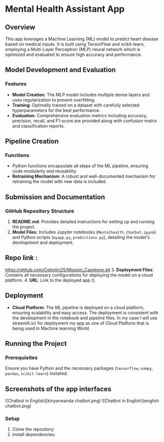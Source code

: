 # Mental Health Assistant App

## Overview
This app leverages a Machine Learning (ML) model to predict heart disease based on medical inputs. It is built using TensorFlow and scikit-learn, employing a Multi-Layer Perceptron (MLP) neural network which is optimized and evaluated to ensure high accuracy and performance.

## Model Development and Evaluation

### Features
- **Model Creation**: The MLP model includes multiple dense layers and uses regularization to prevent overfitting.
- **Training**: Optimally trained on a dataset with carefully selected hyperparameters for the best performance.
- **Evaluation**: Comprehensive evaluation metrics including accuracy, precision, recall, and F1-score are provided along with confusion matrix and classification reports.

## Pipeline Creation

### Functions
- Python functions encapsulate all steps of the ML pipeline, ensuring code modularity and reusability.
- **Retraining Mechanism**: A robust and well-documented mechanism for retraining the model with new data is included.

## Submission and Documentation

### GitHub Repository Structure
1. **README.md**: Provides detailed instructions for setting up and running the project.
2. **Model Files**: Includes Jupyter notebooks (`Mentalhealth_Chatbot.ipynb`) and Python scripts (`myapp.py`, `predictions.py`), detailing the model's development and deployment.
## Repo link :
https://github.com/Celestin25/Mission_Capstone.git
3. **Deployment Files**: Contains all necessary configurations for deploying the model on a cloud platform.
4. **URL**: Link to the deployed app ().

## Deployment

- **Cloud Platform**: The ML pipeline is deployed on a cloud platform, ensuring scalability and easy access. The deployment is consistent with the development in the notebook and pipeline files. In my case I will use streamlit.io/  for deployment my app as one of Cloud Platform that is being used in Machine learning World.

## Running the Project

### Prerequisites
Ensure you have Python and the necessary packages (`tensorflow`, `numpy`, `pandas`, `scikit-learn`) installed.

## Screenshots of the app interfaces
![Chatbot in English](kinyarwanda chatbot.png)
![Chatbot in English](english chatbot.png)

### Setup
1. Clone the repository:
2. Install dependencies:
